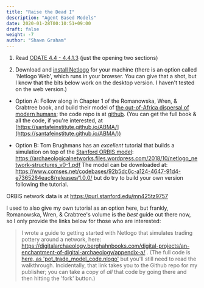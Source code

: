 ```yaml
---
title: "Raise the Dead I"
description: "Agent Based Models"
date: 2020-01-28T00:10:51+09:00
draft: false
weight: -7
author: "Shawn Graham"
---
```


1. Read [ODATE 4.4 - 4.4.1.3](https://o-date.github.io/draft/book/artificial-intelligence-in-digital-archaeology.html#agent-based-modeling-abm) (just the opening two sections)

2. Download and [install Netlogo](https://ccl.northwestern.edu/netlogo/) for your machine (there is an option called 'Netlogo Web', which runs in your browser. You can give that a shot, but I know that the bits below work on the desktop version. I haven't tested on the web version.)

- Option A: Follow along in Chapter 1 of the Romanowska, Wren, & Crabtree book, and build their model of [the out-of-Africa dispersal of modern humans](https://santafe.app.box.com/file/839105332240?s=2vw5aizqmcvwnrg8tack7aovwpcoabci); the code repo is at [github](https://github.com/SantaFeInstitute/ABMA/tree/master/ch1). (You can get the full book & all the code, if you're interested, at [https://santafeinstitute.github.io/ABMA/](https://santafeinstitute.github.io/ABMA/))

- Option B: Tom Brughmans has an _excellent_ tutorial that builds a simulation on top of the [Stanford ORBIS model](http://orbis.stanford.edu/): https://archaeologicalnetworks.files.wordpress.com/2018/10/netlogo_network-structures_v0-1.pdf The model can be downloaded at: https://www.comses.net/codebases/92b5dc6c-a124-4647-91d4-e7365264eac8/releases/1.0.0/ but do try to build your own version following the tutorial.

ORBIS network data is at https://purl.stanford.edu/mn425tz9757

I used to also give my own tutorial as an option here, but frankly, Romanowska, Wren, & Crabtree's volume is the _best_ guide out there now, so I only provide the links below for those who are interested:

> I wrote a guide to getting started with Netlogo that simulates trading pottery around a network, here: https://digitalarchaeology.berghahnbooks.com/digital-projects/an-enchantment-of-digital-archaeology/appendix-a/ . (The full code is [here, as 'pot_trade_model_code.nlogo'](https://github.com/Berghahn-DigitalArchaeology/An-Enchantment-of-Digital-Archaeology) but you'll still need to read the walkthrough. Incidentally, that link takes you to the Github repo for my publisher; you can take a copy of _all_ that code by going there and then hitting the 'fork' button.)
